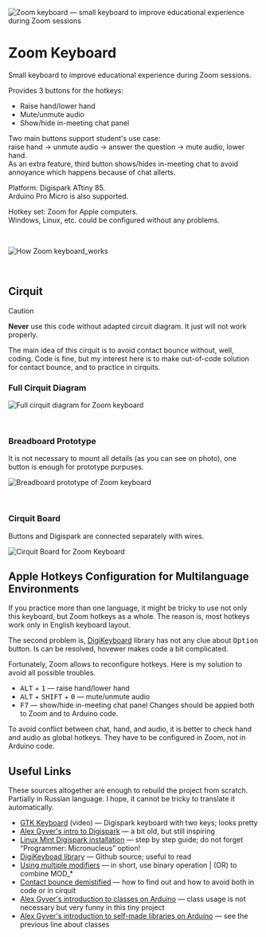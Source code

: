 ![Zoom keyboard — small keyboard to improve educational experience during Zoom sessions](https://github.com/olgapavlova/zoom_keyboard/assets/5625988/2c973657-f33d-4834-b911-65db6cab1ba1)
# Zoom Keyboard
Small keyboard to improve educational experience during Zoom sessions.

Provides 3 buttons for the hotkeys:
* Raise hand/lower hand
* Mute/unmute audio
* Show/hide in-meeting chat panel

Two main buttons support student's use case:  
raise hand → unmute audio → answer the question → mute audio, lower hand.  
As an extra feature, third button shows/hides in-meeting chat to avoid annoyance which happens because of chat allerts.

Platform: Digispark ATtiny 85.  
Arduino Pro Micro is also supported.

Hotkey set: Zoom for Apple computers.  
Windows, Linux, etc. could be configured without any problems.

&nbsp; 
 
![How Zoom keyboard_works](https://github.com/olgapavlova/zoom_keyboard/assets/5625988/c11ce52a-9fe9-46d7-bc52-84594faacb27)
 
&nbsp; 

## Cirquit
> [!CAUTION]
> **Never** use this code without adapted circuit diagram. It just will not work properly.

The main idea of this cirquit is to avoid contact bounce without, well, coding. Code is fine, but my interest here is to make out-of-code solution for contact bounce, and to practice in cirquits.

### Full Cirquit Diagram
![Full cirquit diagram for Zoom keyboard](https://github.com/olgapavlova/zoom_keyboard/assets/5625988/7656b938-0886-4e6d-8caa-029cd1dc3319)

&nbsp;

### Breadboard Prototype
It is not necessary to mount all details (as you can see on photo), one button is enough for prototype purpuses.

![Breadboard prototype of Zoom keyboard](https://github.com/olgapavlova/zoom_keyboard/assets/5625988/3e66ba8a-be09-422c-8dff-8041e19eac43)

&nbsp;

### Cirquit Board
Buttons and Digispark are connected separately with wires.

![Cirquit Board for Zoom Keyboard](https://github.com/olgapavlova/zoom_keyboard/assets/5625988/c7e8e9f4-6e37-4799-b33c-f56cba4b22f8)


## Apple Hotkeys Configuration for Multilanguage Environments
If you practice more than one language, it might be tricky to use not only this keyboard, but Zoom hotkeys as a whole. The reason is, most hotkeys work only in English keyboard layout.

The second problem is, [DigiKeyboard](https://github.com/digistump/DigistumpArduino/tree/master/digistump-avr/libraries/DigisparkKeyboard) library has not any clue about <kbd>Option</kbd> button. Is can be resolved, hovewer makes code a bit complicated.

Fortunately, Zoom allows to reconfigure hotkeys. Here is my solution to avoid all possible troubles.
* <kbd>ALT</kbd> + <kbd>1</kbd> — raise hand/lower hand
* <kbd>ALT</kbd> + <kbd>SHIFT</kbd> + <kbd>0</kbd> — mute/unmute audio
* <kbd>F7</kbd> — show/hide in-meeting chat panel
Changes should be appied both to Zoom and to Arduino code.

To avoid conflict between chat, hand, and audio, it is better to check hand and audio as global hotkeys. They have to be configured in Zoom, not in Arduino code.

## Useful Links
These sources altogether are enough to rebuild the project from scratch.
Partially in Russian language. I hope, it cannot be tricky to translate it automatically.
* [GTK Keyboard](https://youtu.be/BGkTiVP5ryY?si=Cz4yyMLpRYj-izkc) (video) — Digispark keyboard with two keys; looks pretty
* [Alex Gyver's intro to Digispark](https://alexgyver.ru/lessons/digispark/) — a bit old, but still inspiring
* [Linux Mint Digispark installation](https://startingelectronics.org/tutorials/arduino/digispark/digispark-linux-setup/) — step by step guide; do not forget “Programmer: Micronucleus” option!
* [DigiKeyboad library](https://github.com/digistump/DigistumpArduino/tree/master/digistump-avr/libraries/DigisparkKeyboard) — Github source; useful to read
* [Using multiple modifiers](http://digistump.com/board/index.php?topic=116.0) — in short, use binary operation | (OR) to combine MOD_*
* [Contact bounce demistified](http://codius.ru/articles/Arduino_Дребезг_программное_и_аппаратное_устранение) — how to find out and how to avoid both in code or in cirquit
* [Alex Gyver's introduction to classes on Arduino](https://alexgyver.ru/lessons/class/) — class usage is not necessary but very funny in this tiny project
* [Alex Gyver's introduction to self-made libraries on Arduino](https://alexgyver.ru/lessons/library-writing/) — see the previous line about classes

